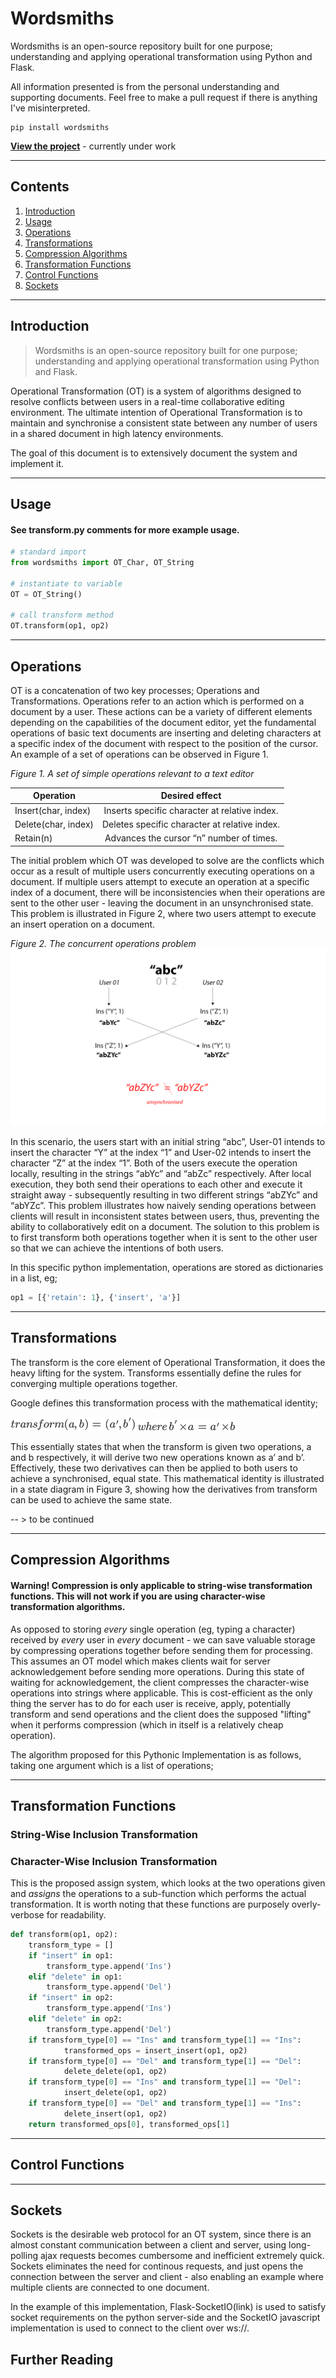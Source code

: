 # Wordsmiths
Wordsmiths is an open-source repository built for one purpose; understanding and applying operational transformation using Python and Flask.

All information presented is from the personal understanding and supporting documents.
Feel free to make a pull request if there is anything I've misinterpreted.

```
pip install wordsmiths
```


**[View the project](https://www.wordsmiths.io)** - currently under work

-----

## Contents
1. [Introduction](#introduction)
2. [Usage](#usage)
3. [Operations](#operations)
4. [Transformations](#transformations)
5. [Compression Algorithms](#compression_algorithms)
6. [Transformation Functions](#transformation_functions)
7. [Control Functions](#control_functions)
8. [Sockets](#sockets)

-----

## Introduction
> Wordsmiths is an open-source repository built for one purpose; understanding and applying operational transformation using Python and Flask.

Operational Transformation (OT) is a system of algorithms designed to resolve conflicts between users in a real-time collaborative editing environment. The ultimate intention of Operational Transformation is to maintain and synchronise a consistent state between any number of users in a shared document in high latency environments.

The goal of this document is to extensively document the system and implement it.


-----

## Usage
#### See transform.py comments for more example usage.

```python
# standard import 
from wordsmiths import OT_Char, OT_String

# instantiate to variable
OT = OT_String()

# call transform method
OT.transform(op1, op2) 
```

-----

## Operations
OT is a concatenation of two key processes; Operations and Transformations. Operations refer to an action which is performed on a document by a user. These actions can be a variety of different elements depending on the capabilities of the document editor, yet the fundamental operations of basic text documents are inserting and deleting characters at a specific index of the document with respect to the position of the cursor. An example of a set of operations can be observed in Figure 1.

*Figure 1. A set of simple operations relevant to a text editor*


| Operation                 | Desired effect           |
| -------------             |:-------------:|
| Insert(char, index)       | Inserts specific character at relative index. |
| Delete(char, index)       | Deletes specific character at relative index. |
| Retain(n)                 |  Advances the cursor “n” number of times.     |


The initial problem which OT was developed to solve are the conflicts which occur as a result of multiple users concurrently executing operations on a document. If multiple users attempt to execute an operation at a specific index of a document, there will be inconsistencies when their operations are sent to the other user - leaving the document in an unsynchronised state. This problem is illustrated in Figure 2, where two users attempt to execute an insert operation on a document.

*Figure 2. The concurrent operations problem*
![The Concurrent Operations Problem](doc-images/image1.png "The Concurrent Operations Problem")

In this scenario, the users start with an initial string “abc”, User-01 intends to insert the character “Y” at the index “1” and User-02 intends to insert the character “Z” at the index “1”. Both of the users execute the operation locally, resulting in the strings “abYc” and “abZc” respectively. After local execution, they both send their operations to each other and execute it straight away - subsequently resulting in two different strings “abZYc” and “abYZc”. This problem illustrates how naively sending operations between clients will result in inconsistent states between users, thus, preventing the ability to collaboratively edit on a document. The solution to this problem is to first transform both operations together when it is sent to the other user so that we can achieve the intentions of both users.

In this specific python implementation, operations are stored as dictionaries in a list, eg;

```python
op1 = [{'retain': 1}, {'insert', 'a'}]
```

-----

## Transformations
The transform is the core element of Operational Transformation, it does the heavy lifting for the system. Transforms essentially define the rules for converging multiple operations together.

Google defines this transformation process with the mathematical identity;

![Transform Identity](doc-images/image2.png "Transform Identity")
![Transform Identity](doc-images/image3.png "Transform Identity")

This essentially states that when the transform is given two operations, a and b respectively, it will derive two new operations known as a’ and b’. Effectively, these two derivatives can then be applied to both users to achieve a synchronised, equal state. This mathematical identity is illustrated in a state diagram in Figure 3, showing how the derivatives from transform can be used to achieve the same state.

-- > to be continued 

----- 

## Compression Algorithms
#### Warning! Compression is only applicable to string-wise transformation functions. This will not work if you are using character-wise transformation algorithms.

As opposed to storing *every* single operation (eg, typing a character) received by *every* user in *every* document - we can save valuable storage by compressing operations together before sending them for processing. This assumes an OT model which makes clients wait for server acknowledgement before sending more operations. During this state of waiting for acknowledgement, the client compresses the character-wise operations into strings where applicable. This is cost-efficient as the only thing the server has to do for each user is receive, apply, potentially transform and send operations and the client does the supposed "lifting" when it performs compression (which in itself is a relatively cheap operation).

The algorithm proposed for this Pythonic Implementation is as follows, taking one argument which is a list of operations; 

-----
## Transformation Functions
### String-Wise Inclusion Transformation
### Character-Wise Inclusion Transformation
This is the proposed assign system, which looks at the two operations given and *assigns* the operations to a sub-function which performs the actual transformation. It is worth noting that these functions are purposely overly-verbose for readability. 

```python
def transform(op1, op2):
    transform_type = []
    if "insert" in op1:
        transform_type.append('Ins')
    elif "delete" in op1:
        transform_type.append('Del')
    if "insert" in op2:
        transform_type.append('Ins')
    elif "delete" in op2:
        transform_type.append('Del')
    if transform_type[0] == "Ins" and transform_type[1] == "Ins":
            transformed_ops = insert_insert(op1, op2)
    if transform_type[0] == "Del" and transform_type[1] == "Del":
            delete_delete(op1, op2)
    if transform_type[0] == "Ins" and transform_type[1] == "Del":
            insert_delete(op1, op2)
    if transform_type[0] == "Del" and transform_type[1] == "Ins":
            delete_insert(op1, op2)
    return transformed_ops[0], transformed_ops[1]
```
-----
## Control Functions
-----
## Sockets 
Sockets is the desirable web protocol for an OT system, since there is an almost constant communication between a client and server, using long-polling ajax requests becomes cumbersome and inefficient extremely quick. Sockets eliminates the need for continous requests, and just opens the connection between the server and client - also enabling an example where multiple clients are connected to one document. 

In the example of this implementation, Flask-SocketIO(link) is used to satisfy socket requirements on the python server-side and the SocketIO javascript implementation is used to connect to the client over ws://. 


## Further Reading
